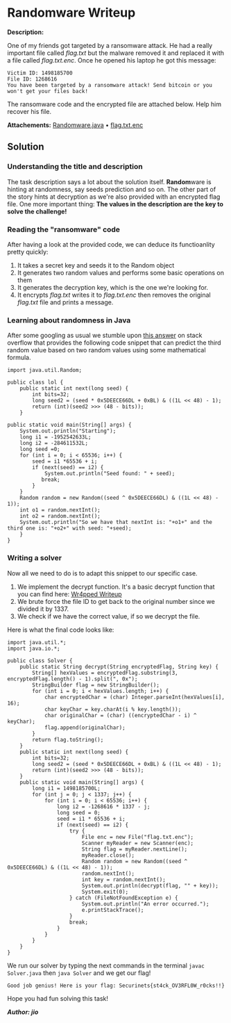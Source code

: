 # Randomware Writeup
**Description:**

One of my friends got targeted by a ransomware attack. He had a really important file called *flag.txt* but the malware removed it and replaced it with a file called *flag.txt.enc*. Once he opened his laptop he got this message:
    
    Victim ID: 1498185700
    File ID: 1268616
    You have been targeted by a ransomware attack! Send bitcoin or you won't get your files back!

The ransomware code and the encrypted file are attached below. Help him recover his file.

**Attachements:** 
[Randomware.java](Files\Randomware.java) • [flag.txt.enc](Files\flag.txt.enc)

## Solution
### Understanding the title and description
The task description says a lot about the solution itself. **Random**ware is hinting at randomness, say seeds prediction and so on. The other part of the story hints at decryption as we're also provided with an encrypted flag file. One more important thing: **The values in the description are the key to solve the challenge!**

### Reading the "ransomware" code
After having a look at the provided code, we can deduce its functioanlity pretty quickly:

 1. It takes a secret key and seeds it to the Random object
 2. It generates two random values and performs some basic operations on them
 3. It generates the decryption key, which is the one we're looking for.
 4. It encrypts *flag.txt* writes it to *flag.txt.enc* then removes the original *flag.txt* file and prints a message.

### Learning about randomness in Java
After some googling as usual we stumble upon [this answer](https://crypto.stackexchange.com/questions/51686/how-to-determine-the-next-number-from-javas-random-method) on stack overflow that provides the following code snippet that can predict the third random value based on two random values using some mathematical formula.

    import java.util.Random;

    public class lol {
        public static int next(long seed) {
            int bits=32;
            long seed2 = (seed * 0x5DEECE66DL + 0xBL) & ((1L << 48) - 1);
            return (int)(seed2 >>> (48 - bits));
        }

    public static void main(String[] args) {
        System.out.println("Starting");
        long i1 = -1952542633L;
        long i2 = -284611532L;
        long seed =0;
        for (int i = 0; i < 65536; i++) {
            seed = i1 *65536 + i;
            if (next(seed) == i2) {
                System.out.println("Seed found: " + seed);
               break;
            }
        }
        Random random = new Random((seed ^ 0x5DEECE66DL) & ((1L << 48) - 1));
        int o1 = random.nextInt();
        int o2 = random.nextInt();
        System.out.println("So we have that nextInt is: "+o1+" and the third one is: "+o2+" with seed: "+seed);
        }
    }

### Writing a solver
Now all we need to do is to adapt this snippet to our specific case.

 1. We implement the decrypt function. It's a basic decrypt function that you can find here: [Wr4pped Writeup](Wr4pped.md)
 2. We brute force the file ID to get back to the original number since we divided it by 1337.
 3. We check if we have the correct value, if so we decrypt the file.

Here is what the final code looks like:

    import java.util.*;
    import java.io.*;

    public class Solver {
        public static String decrypt(String encryptedFlag, String key) {
            String[] hexValues = encryptedFlag.substring(3, encryptedFlag.length() - 1).split(", 0x");
            StringBuilder flag = new StringBuilder();
            for (int i = 0; i < hexValues.length; i++) {
                char encryptedChar = (char) Integer.parseInt(hexValues[i], 16);
                char keyChar = key.charAt(i % key.length());
                char originalChar = (char) ((encryptedChar - i) ^ keyChar);
                flag.append(originalChar);
            }
            return flag.toString();
        }
        public static int next(long seed) {
            int bits=32;
            long seed2 = (seed * 0x5DEECE66DL + 0xBL) & ((1L << 48) - 1);
            return (int)(seed2 >>> (48 - bits));
        }
        public static void main(String[] args) {
            long i1 = 1498185700L;
            for (int j = 0; j < 1337; j++) {
                for (int i = 0; i < 65536; i++) {
                    long i2 = -1268616 * 1337 - j;
                    long seed = 0;
                    seed = i1 * 65536 + i;
                    if (next(seed) == i2) {
                        try {
                            File enc = new File("flag.txt.enc");
                            Scanner myReader = new Scanner(enc);
                            String flag = myReader.nextLine();
                            myReader.close();
                            Random random = new Random((seed ^ 0x5DEECE66DL) & ((1L << 48) - 1));
                            random.nextInt();
                            int key = random.nextInt();
                            System.out.println(decrypt(flag, "" + key));
                            System.exit(0);
                        } catch (FileNotFoundException e) {
                            System.out.println("An error occurred.");
                            e.printStackTrace();
                        }
                        break;
                    }
                }
            }
        }
    }


We run our solver by typing the next commands in the terminal `javac Solver.java` then `java Solver` and we get our flag!

    Good job genius! Here is your flag: Securinets{st4ck_OV3RFL0W_r0cks!!}

Hope you had fun solving this task!

***Author: jio***
